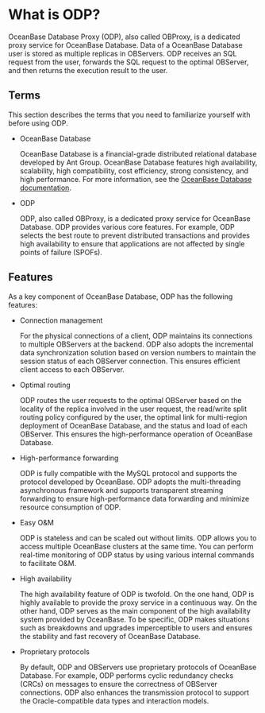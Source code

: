 # What is ODP?

OceanBase Database Proxy (ODP), also called OBProxy, is a dedicated proxy service for OceanBase Database. Data of a OceanBase Database user is stored as multiple replicas in OBServers. ODP receives an SQL request from the user, forwards the SQL request to the optimal OBServer, and then returns the execution result to the user.

## Terms

This section describes the terms that you need to familiarize yourself with before using ODP.

* OceanBase Database

   OceanBase Database is a financial-grade distributed relational database developed by Ant Group. OceanBase Database features high availability, scalability, high compatibility, cost efficiency, strong consistency, and high performance. For more information, see the [OceanBase Database documentation](https://en.oceanbase.com/docs/enterprise-oceanbase-database-en-10000000000829108).

* ODP

   ODP, also called OBProxy, is a dedicated proxy service for OceanBase Database. ODP provides various core features. For example, ODP selects the best route to prevent distributed transactions and provides high availability to ensure that applications are not affected by single points of failure (SPOFs).

## Features

As a key component of OceanBase Database, ODP has the following features:

* Connection management

   For the physical connections of a client, ODP maintains its connections to multiple OBServers at the backend. ODP also adopts the incremental data synchronization solution based on version numbers to maintain the session status of each OBServer connection. This ensures efficient client access to each OBServer.

* Optimal routing

   ODP routes the user requests to the optimal OBServer based on the locality of the replica involved in the user request, the read/write split routing policy configured by the user, the optimal link for multi-region deployment of OceanBase Database, and the status and load of each OBServer. This ensures the high-performance operation of OceanBase Database.

* High-performance forwarding

   ODP is fully compatible with the MySQL protocol and supports the protocol developed by OceanBase. ODP adopts the multi-threading asynchronous framework and supports transparent streaming forwarding to ensure high-performance data forwarding and minimize resource consumption of ODP.

* Easy O&M

   ODP is stateless and can be scaled out without limits. ODP allows you to access multiple OceanBase clusters at the same time. You can perform real-time monitoring of ODP status by using various internal commands to facilitate O&M.

* High availability

   The high availability feature of ODP is twofold. On the one hand, ODP is highly available to provide the proxy service in a continuous way. On the other hand, ODP serves as the main component of the high availability system provided by OceanBase. To be specific, ODP makes situations such as breakdowns and upgrades imperceptible to users and ensures the stability and fast recovery of OceanBase Database.

* Proprietary protocols

   By default, ODP and OBServers use proprietary protocols of OceanBase Database. For example, ODP performs cyclic redundancy checks (CRCs) on messages to ensure the correctness of OBServer connections. ODP also enhances the transmission protocol to support the Oracle-compatible data types and interaction models.
